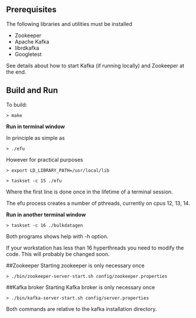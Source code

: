 ## Prerequisites
The following libraries and utilities must be installed

* Zookeeper
* Apache Kafka
* librdkafka
* Googletest

See details about how to start Kafka (if running locally) and Zookeeper at the end.

## Build and Run

To build:

`> make`



__Run in terminal window__

In principle as simple as 

`> ./efu`

However for practical purposes 

`> export LD_LIBRARY_PATH=/usr/local/lib`


`> taskset -c 15 ./efu`

Where the first line is done once in the lifetime of a terminal session.

The efu process creates a number of pthreads, currently on cpus 12, 13, 14.


__Run in another terminal window__

`> taskset -c 16 ./bulkdatagen`

Both programs shows help with -h option.


If your workstation has less than 16 hyperthreads you need to modify
the code. This will probably be changed soon.



##Zookeeper
Starting zookeeper is only necessary once

`> ./bin/zookeeper-server-start.sh config/zookeeper.properties`


##Kafka broker
Starting Kafka broker is only necessary once 

`> ./bin/kafka-server-start.sh config/server.properties`


Both commands are relative to the kafka installation directory.
